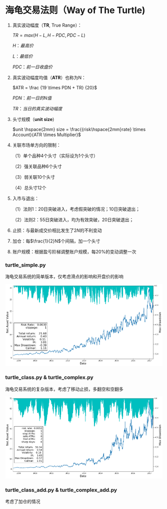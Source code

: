 # 海龟交易法则（Way of The Turtle)

1. 真实波动幅度（**TR**, True Range）：

   $TR = max(H-L, H-PDC, PDC - L )$

   $H：最高价$

   $L：最低价$

   $PDC：前一日收盘价$

2. 真实波动幅度均值（**ATR**）也称为N：

   $ATR = \frac {19 \times PDN + TR} {20}$

   $PDN：前一日的N值$

   $TR：当日的真实波动幅度$

3. 头寸规模（**unit size**)

   $unit \hspace{2mm} size = \frac{{risk\hspace{2mm}rate} \times Account}{ATR \times Multiplier}$

4. 关联市场单方向的限制：

   （1）单个品种4个头寸（实际设为1个头寸）

   （2）强关联品种6个头寸

   （3）弱关联10个头寸

   （4）总头寸12个

5. 入市与退出：

   （1）法则1：20日突破进入，考虑假突破的情况；10日突破退出；

   （2）法则2：55日突破进入，均为有效突破，20日突破退出；

6. 止损：与最新成交价相比发生了$2N$的不利变动

7. 加仓：每$\frac{1}{2}N$个间隔，加一个头寸

8. 账户规模：根据盈亏阶梯调整账户规模，每20%的变动调整一次

### turtle_simple.py

海龟交易系统的简单版本，仅考虑滑点的影响和开盘价的影响

![Turtle20(0.0030)](https://github.com/Jensenberg/way-of-the-turtle/blob/master/data/Turtle20(0.0030).png)

### turtle_class.py & turtle_complex.py

海龟交易系统的复杂版本，考虑了移动止损，多翻空和空翻多

![Turtle55(0.0050 1 6 2 4)](https://github.com/Jensenberg/way-of-the-turtle/blob/master/data/Turtle55(0.0050%201%206%202%204).png)

### turtle_class_add.py & turtle_complex_add.py

考虑了加仓的情况

